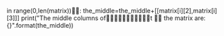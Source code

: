  in range(0,len(matrix)):
    the_middle=the_middle+[[matrix[i][2],matrix[i][3]]]
print("The middle columns oft
 the matrix are: {}".format(the_middle))

